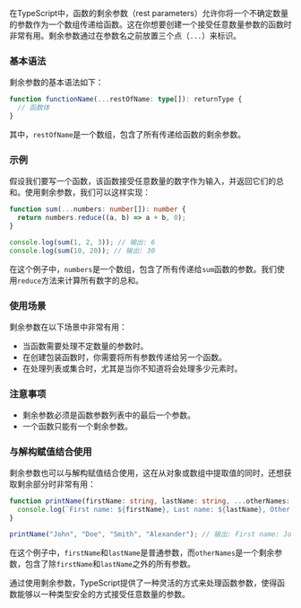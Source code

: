 在TypeScript中，函数的剩余参数（rest parameters）允许你将一个不确定数量的参数作为一个数组传递给函数。这在你想要创建一个接受任意数量参数的函数时非常有用。剩余参数通过在参数名之前放置三个点（`...`）来标识。

### 基本语法

剩余参数的基本语法如下：

```typescript
function functionName(...restOfName: type[]): returnType {
  // 函数体
}
```

其中，`restOfName`是一个数组，包含了所有传递给函数的剩余参数。

### 示例

假设我们要写一个函数，该函数接受任意数量的数字作为输入，并返回它们的总和。使用剩余参数，我们可以这样实现：

```typescript
function sum(...numbers: number[]): number {
  return numbers.reduce((a, b) => a + b, 0);
}

console.log(sum(1, 2, 3)); // 输出: 6
console.log(sum(10, 20)); // 输出: 30
```

在这个例子中，`numbers`是一个数组，包含了所有传递给`sum`函数的参数。我们使用`reduce`方法来计算所有数字的总和。

### 使用场景

剩余参数在以下场景中非常有用：

- 当函数需要处理不定数量的参数时。
- 在创建包装函数时，你需要将所有参数传递给另一个函数。
- 在处理列表或集合时，尤其是当你不知道将会处理多少元素时。

### 注意事项

- 剩余参数必须是函数参数列表中的最后一个参数。
- 一个函数只能有一个剩余参数。

### 与解构赋值结合使用

剩余参数也可以与解构赋值结合使用，这在从对象或数组中提取值的同时，还想获取剩余部分时非常有用：

```typescript
function printName(firstName: string, lastName: string, ...otherNames: string[]) {
  console.log(`First name: ${firstName}, Last name: ${lastName}, Other names: ${otherNames.join(", ")}`);
}

printName("John", "Doe", "Smith", "Alexander"); // 输出: First name: John, Last name: Doe, Other names: Smith, Alexander
```

在这个例子中，`firstName`和`lastName`是普通参数，而`otherNames`是一个剩余参数，包含了除`firstName`和`lastName`之外的所有参数。

通过使用剩余参数，TypeScript提供了一种灵活的方式来处理函数参数，使得函数能够以一种类型安全的方式接受任意数量的参数。
